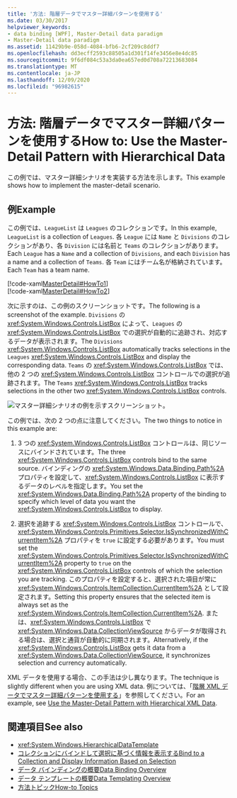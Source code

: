 ```yaml
---
title: '方法: 階層データでマスター詳細パターンを使用する'
ms.date: 03/30/2017
helpviewer_keywords:
- data binding [WPF], Master-Detail data paradigm
- Master-Detail data paradigm
ms.assetid: 11429b9e-058d-4084-bfb6-2cf209c8ddf7
ms.openlocfilehash: dd3ecff2593c88505a1d301f14fe3456e8e4dc85
ms.sourcegitcommit: 9f6df084c53a3da0ea657ed0d708a72213683084
ms.translationtype: MT
ms.contentlocale: ja-JP
ms.lasthandoff: 12/09/2020
ms.locfileid: "96982615"
---
```

# <a name="how-to-use-the-master-detail-pattern-with-hierarchical-data"></a><span data-ttu-id="7b5eb-102">方法: 階層データでマスター詳細パターンを使用する</span><span class="sxs-lookup"><span data-stu-id="7b5eb-102">How to: Use the Master-Detail Pattern with Hierarchical Data</span></span>
<span data-ttu-id="7b5eb-103">この例では、マスター詳細シナリオを実装する方法を示します。</span><span class="sxs-lookup"><span data-stu-id="7b5eb-103">This example shows how to implement the master-detail scenario.</span></span>  
  
## <a name="example"></a><span data-ttu-id="7b5eb-104">例</span><span class="sxs-lookup"><span data-stu-id="7b5eb-104">Example</span></span>  
 <span data-ttu-id="7b5eb-105">この例では、`LeagueList` は `Leagues` のコレクションです。</span><span class="sxs-lookup"><span data-stu-id="7b5eb-105">In this example, `LeagueList` is a collection of `Leagues`.</span></span> <span data-ttu-id="7b5eb-106">各 `League` には `Name` と `Divisions` のコレクションがあり、各 `Division` には名前と `Teams` のコレクションがあります。</span><span class="sxs-lookup"><span data-stu-id="7b5eb-106">Each `League` has a `Name` and a collection of `Divisions`, and each `Division` has a name and a collection of `Teams`.</span></span> <span data-ttu-id="7b5eb-107">各 `Team` にはチーム名が格納されています。</span><span class="sxs-lookup"><span data-stu-id="7b5eb-107">Each `Team` has a team name.</span></span>  
  
 [!code-xaml[MasterDetail#HowTo1](~/samples/snippets/visualbasic/VS_Snippets_Wpf/MasterDetail/VisualBasic/Page1.xaml#howto1)]  
[!code-xaml[MasterDetail#HowTo2](~/samples/snippets/visualbasic/VS_Snippets_Wpf/MasterDetail/VisualBasic/Page1.xaml#howto2)]  
  
 <span data-ttu-id="7b5eb-108">次に示すのは、この例のスクリーンショットです。</span><span class="sxs-lookup"><span data-stu-id="7b5eb-108">The following is a screenshot of the example.</span></span> <span data-ttu-id="7b5eb-109">`Divisions` の <xref:System.Windows.Controls.ListBox> によって、`Leagues` の <xref:System.Windows.Controls.ListBox> での選択が自動的に追跡され、対応するデータが表示されます。</span><span class="sxs-lookup"><span data-stu-id="7b5eb-109">The `Divisions` <xref:System.Windows.Controls.ListBox> automatically tracks selections in the `Leagues` <xref:System.Windows.Controls.ListBox> and display the corresponding data.</span></span> <span data-ttu-id="7b5eb-110">`Teams` の <xref:System.Windows.Controls.ListBox> では、他の 2 つの <xref:System.Windows.Controls.ListBox> コントロールでの選択が追跡されます。</span><span class="sxs-lookup"><span data-stu-id="7b5eb-110">The `Teams` <xref:System.Windows.Controls.ListBox> tracks selections in the other two <xref:System.Windows.Controls.ListBox> controls.</span></span>  
  
 ![マスター詳細シナリオの例を示すスクリーンショット。](./media/how-to-use-the-master-detail-pattern-with-hierarchical-data/databinding-master-detail-scenario.png)  
  
 <span data-ttu-id="7b5eb-112">この例では、次の 2 つの点に注意してください。</span><span class="sxs-lookup"><span data-stu-id="7b5eb-112">The two things to notice in this example are:</span></span>  
  
1. <span data-ttu-id="7b5eb-113">3 つの <xref:System.Windows.Controls.ListBox> コントロールは、同じソースにバインドされています。</span><span class="sxs-lookup"><span data-stu-id="7b5eb-113">The three <xref:System.Windows.Controls.ListBox> controls bind to the same source.</span></span> <span data-ttu-id="7b5eb-114">バインディングの <xref:System.Windows.Data.Binding.Path%2A> プロパティを設定して、<xref:System.Windows.Controls.ListBox> に表示するデータのレベルを指定します。</span><span class="sxs-lookup"><span data-stu-id="7b5eb-114">You set the <xref:System.Windows.Data.Binding.Path%2A> property of the binding to specify which level of data you want the <xref:System.Windows.Controls.ListBox> to display.</span></span>  
  
2. <span data-ttu-id="7b5eb-115">選択を追跡する <xref:System.Windows.Controls.ListBox> コントロールで、<xref:System.Windows.Controls.Primitives.Selector.IsSynchronizedWithCurrentItem%2A> プロパティを `true` に設定する必要があります。</span><span class="sxs-lookup"><span data-stu-id="7b5eb-115">You must set the <xref:System.Windows.Controls.Primitives.Selector.IsSynchronizedWithCurrentItem%2A> property to `true` on the <xref:System.Windows.Controls.ListBox> controls of which the selection you are tracking.</span></span> <span data-ttu-id="7b5eb-116">このプロパティを設定すると、選択された項目が常に <xref:System.Windows.Controls.ItemCollection.CurrentItem%2A> として設定されます。</span><span class="sxs-lookup"><span data-stu-id="7b5eb-116">Setting this property ensures that the selected item is always set as the <xref:System.Windows.Controls.ItemCollection.CurrentItem%2A>.</span></span> <span data-ttu-id="7b5eb-117">または、<xref:System.Windows.Controls.ListBox> で <xref:System.Windows.Data.CollectionViewSource> からデータが取得される場合は、選択と通貨が自動的に同期されます。</span><span class="sxs-lookup"><span data-stu-id="7b5eb-117">Alternatively, if the <xref:System.Windows.Controls.ListBox> gets it data from a <xref:System.Windows.Data.CollectionViewSource>, it synchronizes selection and currency automatically.</span></span>  
  
 <span data-ttu-id="7b5eb-118">XML データを使用する場合、この手法は少し異なります。</span><span class="sxs-lookup"><span data-stu-id="7b5eb-118">The technique is slightly different when you are using XML data.</span></span> <span data-ttu-id="7b5eb-119">例については、「[階層 XML データでマスター詳細パターンを使用する](how-to-use-the-master-detail-pattern-with-hierarchical-xml-data.md)」を参照してください。</span><span class="sxs-lookup"><span data-stu-id="7b5eb-119">For an example, see [Use the Master-Detail Pattern with Hierarchical XML Data](how-to-use-the-master-detail-pattern-with-hierarchical-xml-data.md).</span></span>  
  
## <a name="see-also"></a><span data-ttu-id="7b5eb-120">関連項目</span><span class="sxs-lookup"><span data-stu-id="7b5eb-120">See also</span></span>

- <xref:System.Windows.HierarchicalDataTemplate>
- [<span data-ttu-id="7b5eb-121">コレクションにバインドして選択に基づく情報を表示する</span><span class="sxs-lookup"><span data-stu-id="7b5eb-121">Bind to a Collection and Display Information Based on Selection</span></span>](how-to-bind-to-a-collection-and-display-information-based-on-selection.md)
- [<span data-ttu-id="7b5eb-122">データ バインディングの概要</span><span class="sxs-lookup"><span data-stu-id="7b5eb-122">Data Binding Overview</span></span>](/dotnet/desktop-wpf/data/data-binding-overview)
- [<span data-ttu-id="7b5eb-123">データ テンプレートの概要</span><span class="sxs-lookup"><span data-stu-id="7b5eb-123">Data Templating Overview</span></span>](data-templating-overview.md)
- [<span data-ttu-id="7b5eb-124">方法トピック</span><span class="sxs-lookup"><span data-stu-id="7b5eb-124">How-to Topics</span></span>](data-binding-how-to-topics.md)
